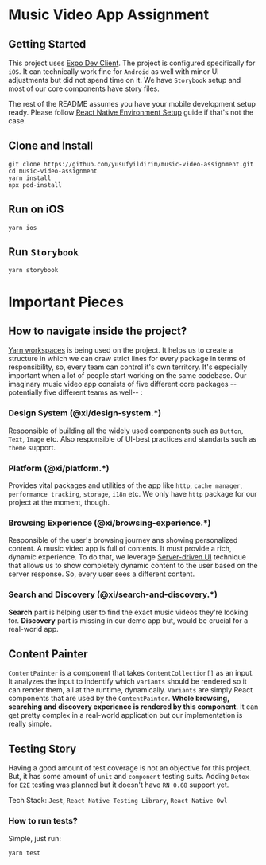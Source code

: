 # Music Video App Assignment

## Getting Started
This project uses [Expo Dev Client](https://docs.expo.dev/development/introduction/). The project is configured specifically for `iOS`. It can technically work fine for `Android` as well with minor UI adjustments but did not spend time on it. We have `Storybook` setup and most of our core components have story files.

The rest of the README assumes you have your mobile development setup ready. Please follow [React Native Environment Setup](https://reactnative.dev/docs/environment-setup) guide if that's not the case.

## Clone and Install
```
git clone https://github.com/yusufyildirim/music-video-assignment.git
cd music-video-assignment
yarn install
npx pod-install
```
## Run on iOS
```
yarn ios
```

## Run `Storybook`
```
yarn storybook
```

# Important Pieces

## How to navigate inside the project?
[Yarn workspaces](https://classic.yarnpkg.com/lang/en/docs/workspaces/) is being used on the project. It helps us to create a structure in which we can draw strict lines for every package in terms of responsibility, so, every team can control it's own territory. It's especially important when a lot of people start working on the same codebase. Our imaginary music video app consists of five different core packages --potentially five different teams as well-- :

### Design System (@xi/design-system.*)
Responsible of building all the widely used components such as `Button`, `Text`, `Image` etc. Also responsible of UI-best practices and standarts such as `theme` support.

### Platform (@xi/platform.*)
Provides vital packages and utilities of the app like `http`, `cache manager`, `performance tracking`, `storage`, `i18n` etc. We only have `http` package for our project at the moment, though.

### Browsing Experience (@xi/browsing-experience.*)
Responsible of the user's browsing journey ans showing personalized content. A music video app is full of contents. It must provide a rich, dynamic experience. To do that, we leverage [Server-driven UI](https://www.judo.app/blog/server-driven-ui/) technique that allows us to show completely dynamic content to the user based on the server response. So, every user sees a different content.

### Search and Discovery (@xi/search-and-discovery.*)
**Search** part is helping user to find the exact music videos they're looking for. **Discovery** part is missing in our demo app but, would be crucial for a real-world app.

## Content Painter
`ContentPainter` is a component that takes `ContentCollection[]` as an input. It analyzes the input to indentify which `variants` should be rendered so it can render them, all at the runtime, dynamically. `Variants` are simply React components that are used by the `ContentPainter`. **Whole browsing, searching and discovery experience is rendered by this component**. It can get pretty complex in a real-world application but our implementation is really simple.

## Testing Story
Having a good amount of test coverage is not an objective for this project. But, it has some amount of `unit` and `component` testing suits. Adding `Detox` for `E2E` testing was planned but it doesn't have `RN 0.68` support yet. 

Tech Stack: `Jest`, `React Native Testing Library`, `React Native Owl`

### How to run tests?
Simple, just run:
```
yarn test
```